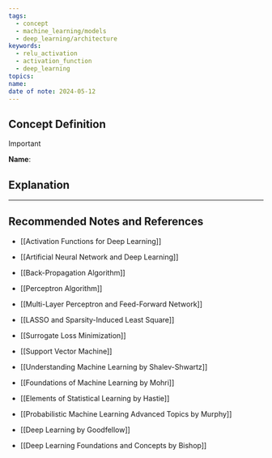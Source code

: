 ```yaml
---
tags:
  - concept
  - machine_learning/models
  - deep_learning/architecture
keywords:
  - relu_activation
  - activation_function
  - deep_learning
topics: 
name: 
date of note: 2024-05-12
---
```


## Concept Definition

>[!important]
>**Name**: 



## Explanation






-----------
##  Recommended Notes and References


- [[Activation Functions for Deep Learning]]
- [[Artificial Neural Network and Deep Learning]]
- [[Back-Propagation Algorithm]]
- [[Perceptron Algorithm]]
- [[Multi-Layer Perceptron and Feed-Forward Network]]

- [[LASSO and Sparsity-Induced Least Square]]
- [[Surrogate Loss Minimization]]
- [[Support Vector Machine]]


- [[Understanding Machine Learning by Shalev-Shwartz]]
- [[Foundations of Machine Learning by Mohri]]
- [[Elements of Statistical Learning by Hastie]]

- [[Probabilistic Machine Learning Advanced Topics by Murphy]]
- [[Deep Learning by Goodfellow]] 
- [[Deep Learning Foundations and Concepts by Bishop]] 